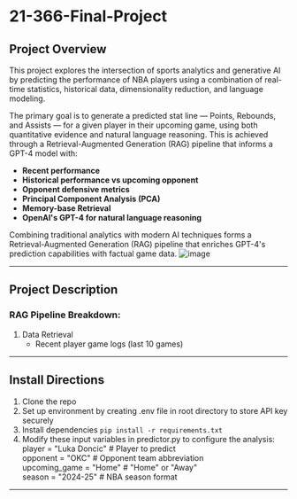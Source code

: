 # 21-366-Final-Project

## Project Overview
This project explores the intersection of sports analytics and generative AI by predicting the performance of NBA players using a combination of real-time statistics, historical data, dimensionality reduction, and language modeling.

The primary goal is to generate a predicted stat line — Points, Rebounds, and Assists — for a given player in their upcoming game, using both quantitative evidence and natural language reasoning. This is achieved through a Retrieval-Augmented Generation (RAG) pipeline that informs a GPT-4 model with:
- **Recent performance**
- **Historical performance vs upcoming opponent**
- **Opponent defensive metrics**
- **Principal Component Analysis (PCA)**
- **Memory-base Retrieval**
- **OpenAI's GPT-4 for natural language reasoning**

Combining traditional analytics with modern AI techniques forms a Retrieval-Augmented Generation (RAG) pipeline that enriches GPT-4's prediction capabilities with factual game data.
![image](https://github.com/user-attachments/assets/4d695074-e861-4baf-8139-034fe7108c75)

---

## Project Description
### RAG Pipeline Breakdown:
1. Data Retrieval
    - Recent player game logs (last 10 games)

---

## Install Directions
1. Clone the repo
2. Set up environment by creating .env file in root directory to store API key securely
3. Install dependencies <code>pip install -r requirements.txt </code>
4. Modify these input variables in predictor.py to configure the analysis:
</br>player = "Luka Doncic"       # Player to predict
</br>opponent = "OKC"             # Opponent team abbreviation
</br>upcoming_game = "Home"       # "Home" or "Away"
</br>season = "2024-25"           # NBA season format

---

